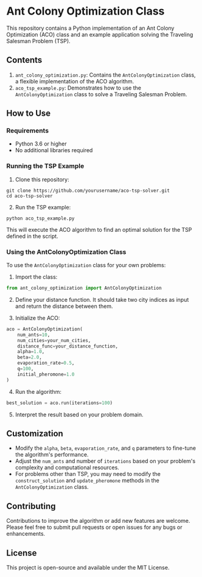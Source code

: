 # Ant Colony Optimization Class

This repository contains a Python implementation of an Ant Colony Optimization (ACO) class and an example application solving the Traveling Salesman Problem (TSP).

## Contents

1. `ant_colony_optimization.py`: Contains the `AntColonyOptimization` class, a flexible implementation of the ACO algorithm.
2. `aco_tsp_example.py`: Demonstrates how to use the `AntColonyOptimization` class to solve a Traveling Salesman Problem.

## How to Use

### Requirements

* Python 3.6 or higher
* No additional libraries required

### Running the TSP Example

1. Clone this repository:

```
git clone https://github.com/yourusername/aco-tsp-solver.git
cd aco-tsp-solver
```

2. Run the TSP example:

```
python aco_tsp_example.py
```

This will execute the ACO algorithm to find an optimal solution for the TSP defined in the script.

### Using the AntColonyOptimization Class

To use the `AntColonyOptimization` class for your own problems:

1. Import the class:

```python
from ant_colony_optimization import AntColonyOptimization
```

2. Define your distance function. It should take two city indices as input and return the distance between them.

3. Initialize the ACO:

```python
aco = AntColonyOptimization(
    num_ants=10,
    num_cities=your_num_cities,
    distance_func=your_distance_function,
    alpha=1.0,
    beta=2.0,
    evaporation_rate=0.5,
    q=100,
    initial_pheromone=1.0
)
```

4. Run the algorithm:

```python
best_solution = aco.run(iterations=100)
```

5. Interpret the result based on your problem domain.

## Customization

* Modify the `alpha`, `beta`, `evaporation_rate`, and `q` parameters to fine-tune the algorithm's performance.
* Adjust the `num_ants` and number of `iterations` based on your problem's complexity and computational resources.
* For problems other than TSP, you may need to modify the `construct_solution` and `update_pheromone` methods in the `AntColonyOptimization` class.

## Contributing

Contributions to improve the algorithm or add new features are welcome. Please feel free to submit pull requests or open issues for any bugs or enhancements.

## License

This project is open-source and available under the MIT License.
